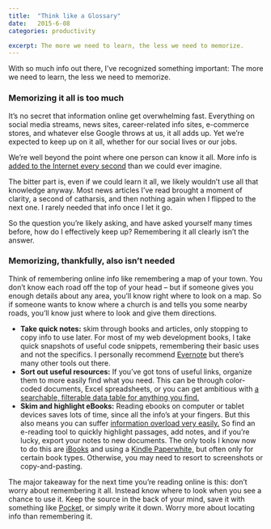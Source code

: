 ```yaml
---
title:  "Think like a Glossary"
date:   2015-6-08
categories: productivity

excerpt: The more we need to learn, the less we need to memorize.
---
```


With so much info out there, I’ve recognized something important: The more we need to learn, the less we need to memorize. 

### Memorizing it all is too much
It’s no secret that information online get overwhelming fast. Everything on social media streams, news sites, career-related info sites, e-commerce stores, and whatever else Google throws at us, it all adds up. Yet we’re expected to keep up on it all, whether for our social lives or our jobs.

We’re well beyond the point where one person can know it all. More info is <a href="http://onesecond.designly.com/" target="_blank">added to the Internet every second</a> than we could ever imagine.

The bitter part is, even if we could learn it all, we likely wouldn’t use all that knowledge anyway. Most news articles I’ve read brought a moment of clarity, a second of catharsis, and then nothing again when I flipped to the next one. I rarely needed that info once I let it go.

So the question you’re likely asking, and have asked yourself many times before, how do I effectively keep up? Remembering it all clearly isn’t the answer.

### Memorizing, thankfully, also isn’t needed
Think of remembering online info like remembering a map of your town. You don’t know each road off the top of your head – but if someone gives you enough details about any area, you’ll know right where to look on a map. So if someone wants to know where a church is and tells you some nearby roads, you’ll know just where to look and give them directions.

* **Take quick notes:** skim through books and articles, only stopping to copy info to use later. For most of my web development books, I take quick snapshots of useful code snippets, remembering their basic uses and not the specifics. I personally recommend <a href="https://evernote.com/" target="_blank">Evernote</a> but there’s many other tools out there.
* **Sort out useful resources:** If you’ve got tons of useful links, organize them to more easily find what you need. This can be through color-coded documents, Excel spreadsheets, or you can get ambitious with <a href="http://codepen.io/max1128/pen/dooeMa/" target="_blank">a searchable, filterable data table for anything you find.<a>
* **Skim and highlight eBooks:** Reading ebooks on computer or tablet devices saves lots of time, since all the info’s at your fingers. But this also means you can suffer <a href="http://it-ebooks.info/" target="_blank">information overload very easily.</a> So find an e-reading tool to quickly highlight passages, add notes, and if you’re lucky, export your notes to new documents. The only tools I know now to do this are <a href="https://itunes.apple.com/us/app/ibooks/id364709193?mt=8" target="_blank">iBooks</a> and using a <a href="http://www.amazon.com/Kindle-Paperwhite-Ereader/dp/B00AWH595M" target="_blank">Kindle Paperwhite,</a> but often only for certain book types. Otherwise, you may need to resort to screenshots or copy-and-pasting.

The major takeaway for the next time you’re reading online is this: don’t worry about remembering it all. Instead know where to look when you see a chance to use it. Keep the source in the back of your mind, save it with something like <a href="https://getpocket.com/" target="_blank">Pocket,</a> or simply write it down. Worry more about locating info than remembering it.